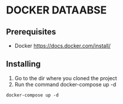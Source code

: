 # DOCKER DATAABSE


## Prerequisites

- Docker https://docs.docker.com/install/



## Installing
1. Go to the dir where you cloned the project
2. Run the command docker-compose up -d

```
docker-compose up -d
```